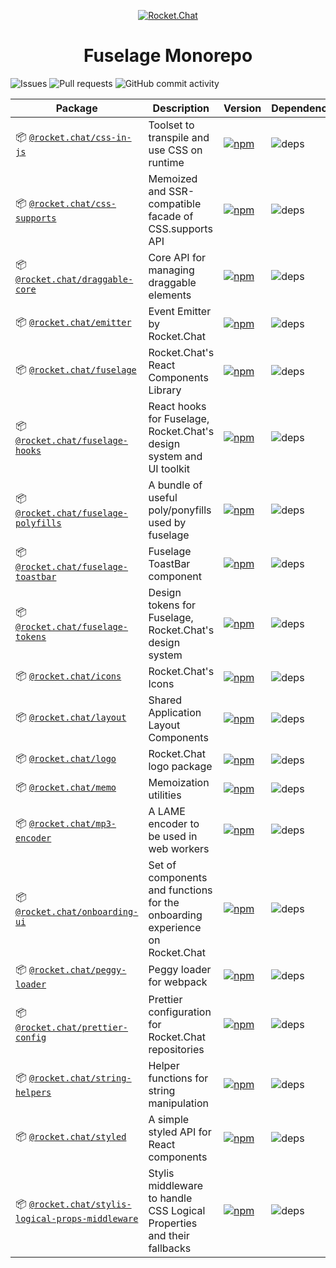 <p align="center">
  <a href="https://rocket.chat" title="Rocket.Chat">
    <img src="https://github.com/RocketChat/Rocket.Chat.Artwork/raw/master/Logos/2020/png/logo-horizontal-red.png" alt="Rocket.Chat" />
  </a>
</p>

<h1 align="center">Fuselage Monorepo</h1>

![Issues](https://img.shields.io/github/issues/RocketChat/fuselage?style=flat-square)
![Pull requests](https://img.shields.io/github/issues-pr/RocketChat/fuselage?style=flat-square)
![GitHub commit activity](https://img.shields.io/github/commit-activity/m/RocketChat/fuselage?style=flat-square)

| Package | Description | Version | Dependencies |
|---------|-------------|---------|--------------|
| 📦 [`@rocket.chat/css-in-js`](/packages/css-in-js) | Toolset to transpile and use CSS on runtime | [![npm](https://img.shields.io/npm/v/@rocket.chat/css-in-js?style=flat-square)](https://www.npmjs.com/package/@rocket.chat/css-in-js) | ![deps](https://img.shields.io/librariesio/release/npm/@rocket.chat/css-in-js?style=flat-square) |
| 📦 [`@rocket.chat/css-supports`](/packages/css-supports) | Memoized and SSR-compatible facade of CSS.supports API | [![npm](https://img.shields.io/npm/v/@rocket.chat/css-supports?style=flat-square)](https://www.npmjs.com/package/@rocket.chat/css-supports) | ![deps](https://img.shields.io/librariesio/release/npm/@rocket.chat/css-supports?style=flat-square) |
| 📦 [`@rocket.chat/draggable-core`](/packages/draggable-core) | Core API for managing draggable elements | [![npm](https://img.shields.io/npm/v/@rocket.chat/draggable-core?style=flat-square)](https://www.npmjs.com/package/@rocket.chat/draggable-core) | ![deps](https://img.shields.io/librariesio/release/npm/@rocket.chat/draggable-core?style=flat-square) |
| 📦 [`@rocket.chat/emitter`](/packages/emitter) | Event Emitter by Rocket.Chat | [![npm](https://img.shields.io/npm/v/@rocket.chat/emitter?style=flat-square)](https://www.npmjs.com/package/@rocket.chat/emitter) | ![deps](https://img.shields.io/librariesio/release/npm/@rocket.chat/emitter?style=flat-square) |
| 📦 [`@rocket.chat/fuselage`](/packages/fuselage) | Rocket.Chat's React Components Library | [![npm](https://img.shields.io/npm/v/@rocket.chat/fuselage?style=flat-square)](https://www.npmjs.com/package/@rocket.chat/fuselage) | ![deps](https://img.shields.io/librariesio/release/npm/@rocket.chat/fuselage?style=flat-square) |
| 📦 [`@rocket.chat/fuselage-hooks`](/packages/fuselage-hooks) | React hooks for Fuselage, Rocket.Chat's design system and UI toolkit | [![npm](https://img.shields.io/npm/v/@rocket.chat/fuselage-hooks?style=flat-square)](https://www.npmjs.com/package/@rocket.chat/fuselage-hooks) | ![deps](https://img.shields.io/librariesio/release/npm/@rocket.chat/fuselage-hooks?style=flat-square) |
| 📦 [`@rocket.chat/fuselage-polyfills`](/packages/fuselage-polyfills) | A bundle of useful poly/ponyfills used by fuselage | [![npm](https://img.shields.io/npm/v/@rocket.chat/fuselage-polyfills?style=flat-square)](https://www.npmjs.com/package/@rocket.chat/fuselage-polyfills) | ![deps](https://img.shields.io/librariesio/release/npm/@rocket.chat/fuselage-polyfills?style=flat-square) |
| 📦 [`@rocket.chat/fuselage-toastbar`](/packages/fuselage-toastbar) | Fuselage ToastBar component | [![npm](https://img.shields.io/npm/v/@rocket.chat/fuselage-toastbar?style=flat-square)](https://www.npmjs.com/package/@rocket.chat/fuselage-toastbar) | ![deps](https://img.shields.io/librariesio/release/npm/@rocket.chat/fuselage-toastbar?style=flat-square) |
| 📦 [`@rocket.chat/fuselage-tokens`](/packages/fuselage-tokens) | Design tokens for Fuselage, Rocket.Chat's design system | [![npm](https://img.shields.io/npm/v/@rocket.chat/fuselage-tokens?style=flat-square)](https://www.npmjs.com/package/@rocket.chat/fuselage-tokens) | ![deps](https://img.shields.io/librariesio/release/npm/@rocket.chat/fuselage-tokens?style=flat-square) |
| 📦 [`@rocket.chat/icons`](/packages/icons) | Rocket.Chat's Icons | [![npm](https://img.shields.io/npm/v/@rocket.chat/icons?style=flat-square)](https://www.npmjs.com/package/@rocket.chat/icons) | ![deps](https://img.shields.io/librariesio/release/npm/@rocket.chat/icons?style=flat-square) |
| 📦 [`@rocket.chat/layout`](/packages/layout) | Shared Application Layout Components | [![npm](https://img.shields.io/npm/v/@rocket.chat/layout?style=flat-square)](https://www.npmjs.com/package/@rocket.chat/layout) | ![deps](https://img.shields.io/librariesio/release/npm/@rocket.chat/layout?style=flat-square) |
| 📦 [`@rocket.chat/logo`](/packages/logo) | Rocket.Chat logo package | [![npm](https://img.shields.io/npm/v/@rocket.chat/logo?style=flat-square)](https://www.npmjs.com/package/@rocket.chat/logo) | ![deps](https://img.shields.io/librariesio/release/npm/@rocket.chat/logo?style=flat-square) |
| 📦 [`@rocket.chat/memo`](/packages/memo) | Memoization utilities | [![npm](https://img.shields.io/npm/v/@rocket.chat/memo?style=flat-square)](https://www.npmjs.com/package/@rocket.chat/memo) | ![deps](https://img.shields.io/librariesio/release/npm/@rocket.chat/memo?style=flat-square) |
| 📦 [`@rocket.chat/mp3-encoder`](/packages/mp3-encoder) | A LAME encoder to be used in web workers | [![npm](https://img.shields.io/npm/v/@rocket.chat/mp3-encoder?style=flat-square)](https://www.npmjs.com/package/@rocket.chat/mp3-encoder) | ![deps](https://img.shields.io/librariesio/release/npm/@rocket.chat/mp3-encoder?style=flat-square) |
| 📦 [`@rocket.chat/onboarding-ui`](/packages/onboarding-ui) | Set of components and functions for the onboarding experience on Rocket.Chat | [![npm](https://img.shields.io/npm/v/@rocket.chat/onboarding-ui?style=flat-square)](https://www.npmjs.com/package/@rocket.chat/onboarding-ui) | ![deps](https://img.shields.io/librariesio/release/npm/@rocket.chat/onboarding-ui?style=flat-square) |
| 📦 [`@rocket.chat/peggy-loader`](/packages/peggy-loader) | Peggy loader for webpack | [![npm](https://img.shields.io/npm/v/@rocket.chat/peggy-loader?style=flat-square)](https://www.npmjs.com/package/@rocket.chat/peggy-loader) | ![deps](https://img.shields.io/librariesio/release/npm/@rocket.chat/peggy-loader?style=flat-square) |
| 📦 [`@rocket.chat/prettier-config`](/packages/prettier-config) | Prettier configuration for Rocket.Chat repositories | [![npm](https://img.shields.io/npm/v/@rocket.chat/prettier-config?style=flat-square)](https://www.npmjs.com/package/@rocket.chat/prettier-config) | ![deps](https://img.shields.io/librariesio/release/npm/@rocket.chat/prettier-config?style=flat-square) |
| 📦 [`@rocket.chat/string-helpers`](/packages/string-helpers) | Helper functions for string manipulation | [![npm](https://img.shields.io/npm/v/@rocket.chat/string-helpers?style=flat-square)](https://www.npmjs.com/package/@rocket.chat/string-helpers) | ![deps](https://img.shields.io/librariesio/release/npm/@rocket.chat/string-helpers?style=flat-square) |
| 📦 [`@rocket.chat/styled`](/packages/styled) | A simple styled API for React components | [![npm](https://img.shields.io/npm/v/@rocket.chat/styled?style=flat-square)](https://www.npmjs.com/package/@rocket.chat/styled) | ![deps](https://img.shields.io/librariesio/release/npm/@rocket.chat/styled?style=flat-square) |
| 📦 [`@rocket.chat/stylis-logical-props-middleware`](/packages/stylis-logical-props-middleware) | Stylis middleware to handle CSS Logical Properties and their fallbacks | [![npm](https://img.shields.io/npm/v/@rocket.chat/stylis-logical-props-middleware?style=flat-square)](https://www.npmjs.com/package/@rocket.chat/stylis-logical-props-middleware) | ![deps](https://img.shields.io/librariesio/release/npm/@rocket.chat/stylis-logical-props-middleware?style=flat-square) |
